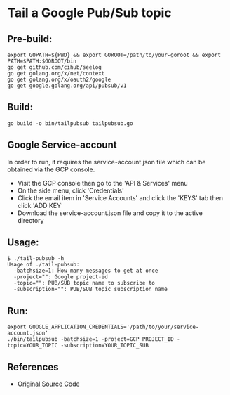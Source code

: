 # Tail a Google Pub/Sub topic

## Pre-build:
```
export GOPATH=${PWD} && export GOROOT=/path/to/your-goroot && export PATH=$PATH:$GOROOT/bin 
go get github.com/cihub/seelog
go get golang.org/x/net/context
go get golang.org/x/oauth2/google
go get google.golang.org/api/pubsub/v1
```

## Build:
```
go build -o bin/tailpubsub tailpubsub.go
```

## Google Service-account
In order to run, it requires the service-account.json file which can be obtained via the GCP console.
* Visit the GCP console then go to the 'API & Services' menu
* On the side menu, click 'Credentials'
* Click the email item in 'Service Accounts' and click the 'KEYS' tab then click 'ADD KEY'
* Download the service-account.json file and copy it to the active directory

## Usage:
```
$ ./tail-pubsub -h
Usage of ./tail-pubsub:
  -batchsize=1: How many messages to get at once
  -project="": Google project-id
  -topic="": PUB/SUB topic name to subscribe to
  -subscription="": PUB/SUB topic subscription name
```

## Run:
```
export GOOGLE_APPLICATION_CREDENTIALS='/path/to/your/service-account.json'
./bin/tailpubsub -batchsize=1 -project=GCP_PROJECT_ID -topic=YOUR_TOPIC -subscription=YOUR_TOPIC_SUB
```

## References

- [Original Source Code](https://github.com/chrusty/tail-pubsub)
